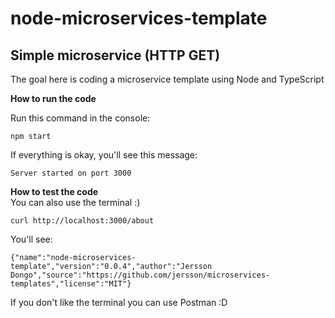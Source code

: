 # node-microservices-template
Simple microservice (HTTP GET) 
---
The goal here is coding a microservice template using Node and TypeScript

**How to run the code** </br>

Run this command in the console:
```
npm start
```
If everything is okay, you'll see this message:
```
Server started on port 3000
```

**How to test the code** </br>
You can also use the terminal :)

```
curl http://localhost:3000/about
```

You'll see:
```
{"name":"node-microservices-template","version":"0.0.4","author":"Jersson Dongo","source":"https://github.com/jersson/microservices-templates","license":"MIT"}
```

If you don't like the terminal you can use Postman :D